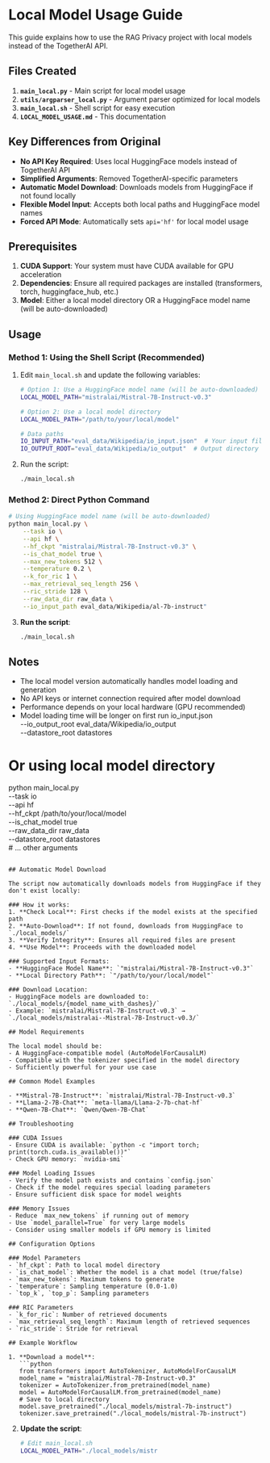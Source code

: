 # Local Model Usage Guide

This guide explains how to use the RAG Privacy project with local models instead of the TogetherAI API.

## Files Created

1. **`main_local.py`** - Main script for local model usage
2. **`utils/argparser_local.py`** - Argument parser optimized for local models
3. **`main_local.sh`** - Shell script for easy execution
4. **`LOCAL_MODEL_USAGE.md`** - This documentation

## Key Differences from Original

- **No API Key Required**: Uses local HuggingFace models instead of TogetherAI API
- **Simplified Arguments**: Removed TogetherAI-specific parameters
- **Automatic Model Download**: Downloads models from HuggingFace if not found locally
- **Flexible Model Input**: Accepts both local paths and HuggingFace model names
- **Forced API Mode**: Automatically sets `api='hf'` for local model usage

## Prerequisites

1. **CUDA Support**: Your system must have CUDA available for GPU acceleration
2. **Dependencies**: Ensure all required packages are installed (transformers, torch, huggingface_hub, etc.)
3. **Model**: Either a local model directory OR a HuggingFace model name (will be auto-downloaded)

## Usage

### Method 1: Using the Shell Script (Recommended)

1. Edit `main_local.sh` and update the following variables:
   ```bash
   # Option 1: Use a HuggingFace model name (will be auto-downloaded)
   LOCAL_MODEL_PATH="mistralai/Mistral-7B-Instruct-v0.3"
   
   # Option 2: Use a local model directory
   LOCAL_MODEL_PATH="/path/to/your/local/model"
   
   # Data paths
   IO_INPUT_PATH="eval_data/Wikipedia/io_input.json"  # Your input file
   IO_OUTPUT_ROOT="eval_data/Wikipedia/io_output"  # Output directory
   ```

2. Run the script:
   ```bash
   ./main_local.sh
   ```

### Method 2: Direct Python Command

```bash
# Using HuggingFace model name (will be auto-downloaded)
python main_local.py \
    --task io \
    --api hf \
    --hf_ckpt "mistralai/Mistral-7B-Instruct-v0.3" \
    --is_chat_model true \
    --max_new_tokens 512 \
    --temperature 0.2 \
    --k_for_ric 1 \
    --max_retrieval_seq_length 256 \
    --ric_stride 128 \
    --raw_data_dir raw_data \
    --io_input_path eval_data/Wikipedia/al-7b-instruct"
   ```

3. **Run the script**:
   ```bash
   ./main_local.sh
   ```

## Notes

- The local model version automatically handles model loading and generation
- No API keys or internet connection required after model download
- Performance depends on your local hardware (GPU recommended)
- Model loading time will be longer on first run
io_input.json \
    --io_output_root eval_data/Wikipedia/io_output \
    --datastore_root datastores

# Or using local model directory
python main_local.py \
    --task io \
    --api hf \
    --hf_ckpt /path/to/your/local/model \
    --is_chat_model true \
    --raw_data_dir raw_data \
    --datastore_root datastores \
    # ... other arguments
```

## Automatic Model Download

The script now automatically downloads models from HuggingFace if they don't exist locally:

### How it works:
1. **Check Local**: First checks if the model exists at the specified path
2. **Auto-Download**: If not found, downloads from HuggingFace to `./local_models/`
3. **Verify Integrity**: Ensures all required files are present
4. **Use Model**: Proceeds with the downloaded model

### Supported Input Formats:
- **HuggingFace Model Name**: `"mistralai/Mistral-7B-Instruct-v0.3"`
- **Local Directory Path**: `"/path/to/your/local/model"`

### Download Location:
- HuggingFace models are downloaded to: `./local_models/{model_name_with_dashes}/`
- Example: `mistralai/Mistral-7B-Instruct-v0.3` → `./local_models/mistralai--Mistral-7B-Instruct-v0.3/`

## Model Requirements

The local model should be:
- A HuggingFace-compatible model (AutoModelForCausalLM)
- Compatible with the tokenizer specified in the model directory
- Sufficiently powerful for your use case

## Common Model Examples

- **Mistral-7B-Instruct**: `mistralai/Mistral-7B-Instruct-v0.3`
- **Llama-2-7B-Chat**: `meta-llama/Llama-2-7b-chat-hf`
- **Qwen-7B-Chat**: `Qwen/Qwen-7B-Chat`

## Troubleshooting

### CUDA Issues
- Ensure CUDA is available: `python -c "import torch; print(torch.cuda.is_available())"`
- Check GPU memory: `nvidia-smi`

### Model Loading Issues
- Verify the model path exists and contains `config.json`
- Check if the model requires special loading parameters
- Ensure sufficient disk space for model weights

### Memory Issues
- Reduce `max_new_tokens` if running out of memory
- Use `model_parallel=True` for very large models
- Consider using smaller models if GPU memory is limited

## Configuration Options

### Model Parameters
- `hf_ckpt`: Path to local model directory
- `is_chat_model`: Whether the model is a chat model (true/false)
- `max_new_tokens`: Maximum tokens to generate
- `temperature`: Sampling temperature (0.0-1.0)
- `top_k`, `top_p`: Sampling parameters

### RIC Parameters
- `k_for_ric`: Number of retrieved documents
- `max_retrieval_seq_length`: Maximum length of retrieved sequences
- `ric_stride`: Stride for retrieval

## Example Workflow

1. **Download a model**:
   ```python
   from transformers import AutoTokenizer, AutoModelForCausalLM
   model_name = "mistralai/Mistral-7B-Instruct-v0.3"
   tokenizer = AutoTokenizer.from_pretrained(model_name)
   model = AutoModelForCausalLM.from_pretrained(model_name)
   # Save to local directory
   model.save_pretrained("./local_models/mistral-7b-instruct")
   tokenizer.save_pretrained("./local_models/mistral-7b-instruct")
   ```

2. **Update the script**:
   ```bash
   # Edit main_local.sh
   LOCAL_MODEL_PATH="./local_models/mistr